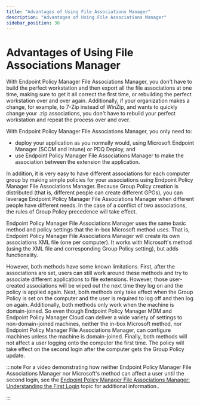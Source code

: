 ```yaml
---
title: "Advantages of Using File Associations Manager"
description: "Advantages of Using File Associations Manager"
sidebar_position: 30
---
```


# Advantages of Using File Associations Manager

With Endpoint Policy Manager File Associations Manager, you don't have to build the perfect
workstation and then export all the file associations at one time, making sure to get it all correct
the first time, or rebuilding the perfect workstation over and over again. Additionally, if your
organization makes a change, for example, to 7-Zip instead of WinZip, and wants to quickly change
your .zip associations, you don't have to rebuild your perfect workstation and repeat the process
over and over.

With Endpoint Policy Manager File Associations Manager, you only need to:

- deploy your application as you normally would, using Microsoft Endpoint Manager (SCCM and Intune)
  or PDQ Deploy, and
- use Endpoint Policy Manager File Associations Manager to make the association between the
  extension the application.

In addition, it is very easy to have different associations for each computer group by making simple
policies for your associations using Endpoint Policy Manager File Associations Manager. Because
Group Policy creation is distributed (that is, different people can create different GPOs), you can
leverage Endpoint Policy Manager File Associations Manager when different people have different
needs. In the case of a conflict of two associations, the rules of Group Policy precedence will take
effect.

Endpoint Policy Manager File Associations Manager uses the same basic method and policy settings
that the in-box Microsoft method uses. That is, Endpoint Policy Manager File Associations Manager
will create its own associations XML file (one per computer). It works with Microsoft's method
(using the XML file and corresponding Group Policy setting), but adds functionality.

However, both methods have some known limitations. First, after the associations are set, users can
still work around these methods and try to associate different applications to file extensions.
However, those user-created associations will be wiped out the next time they log on and the policy
is applied again. Next, both methods only take effect when the Group Policy is set on the computer
and the user is required to log off and then log on again. Additionally, both methods only work when
the machine is domain-joined. So even though Endpoint Policy Manager MDM and Endpoint Policy Manager
Cloud can deliver a wide variety of settings to non-domain-joined machines, neither the in-box
Microsoft method, nor Endpoint Policy Manager File Associations Manager, can configure machines
unless the machine is domain-joined. Finally, both methods will not affect a user logging onto the
computer the first time. The policy will take effect on the second login after the computer gets the
Group Policy update.

:::note
For a video demonstrating how neither Endpoint Policy Manager File Associations Manager
nor Microsoft's method can affect a user until the second login, see the
[Endpoint Policy Manager File Associations Manager: Understanding the First Login](/docs/endpointpolicymanager/components/fileassociationsmanager/videolearningcenter/tipsandtricks/firstlogin.md)
topic for additional information..

:::
